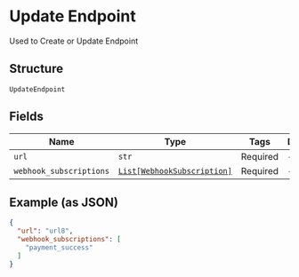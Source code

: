 
# Update Endpoint

Used to Create or Update Endpoint

## Structure

`UpdateEndpoint`

## Fields

| Name | Type | Tags | Description |
|  --- | --- | --- | --- |
| `url` | `str` | Required | - |
| `webhook_subscriptions` | [`List[WebhookSubscription]`](../../doc/models/webhook-subscription.md) | Required | - |

## Example (as JSON)

```json
{
  "url": "url8",
  "webhook_subscriptions": [
    "payment_success"
  ]
}
```

